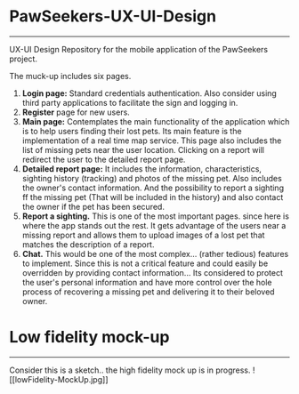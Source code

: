 # PawSeekers-UX-UI-Design

<hr>

UX-UI Design Repository for the mobile application of the PawSeekers project.

The muck-up includes six pages.

1. **Login page:** Standard credentials authentication. Also consider using third party applications to facilitate the sign and logging in. <br>
2. **Register** page for new users.<br>
3. **Main page:**  Contemplates the main functionality of the application which is to help users finding their lost pets. Its main feature is the implementation of a real time map service. This page also includes the list of missing pets near the user location. Clicking on a report will redirect the user to the detailed report page.<br>
4. **Detailed report page:** It includes the information, characteristics, sighting history (tracking) and photos of the missing pet. Also includes the owner's contact information. And the possibility to report a sighting ff the missing pet (That will be included in the history) and also contact the owner if the pet has been secured.<br>
5. **Report a sighting.** This is one of the most important pages. since here is where the app stands out the rest. It gets advantage of the users near a missing report and allows them to upload images of a lost pet that matches the description of a report.<br>
6. **Chat.** This would be one of the most complex... (rather tedious) features to implement. Since this is not a critical feature and could easily be overridden by providing contact information... Its considered to protect the user's personal information and have more control over the hole process of recovering a missing pet and delivering it to their beloved owner.

# Low fidelity mock-up

<hr>

Consider this is a sketch.. the high fidelity mock up is in progress. 
![[lowFidelity-MockUp.jpg]]
